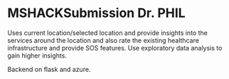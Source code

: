 # MSHACKSubmission Dr. PHIL
Uses current location/selected location and provide insights into the services around the location and also rate the existing healthcare infrastructure and provide SOS features. Use exploratory data analysis to gain higher insights.

Backend on flask and azure.
